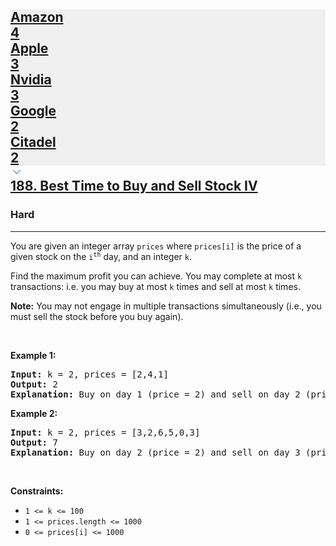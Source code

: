 <h2><a href="https://leetcode.com/problems/best-time-to-buy-and-sell-stock-iv/"><div id="big-omega-company-tags"><div id="big-omega-topbar"><div class="companyTagsContainer" style="overflow-x: scroll; flex-wrap: nowrap;"><div class="companyTagsContainer--tag" style="background-color: rgba(0, 10, 32, 0.05);"><div>Amazon</div><div class="companyTagsContainer--tagOccurence">4</div></div><div class="companyTagsContainer--tag" style="background-color: rgba(0, 10, 32, 0.05);"><div>Apple</div><div class="companyTagsContainer--tagOccurence">3</div></div><div class="companyTagsContainer--tag" style="background-color: rgba(0, 10, 32, 0.05);"><div>Nvidia</div><div class="companyTagsContainer--tagOccurence">3</div></div><div class="companyTagsContainer--tag" style="background-color: rgba(0, 10, 32, 0.05);"><div>Google</div><div class="companyTagsContainer--tagOccurence">2</div></div><div class="companyTagsContainer--tag" style="background-color: rgba(0, 10, 32, 0.05);"><div>Citadel</div><div class="companyTagsContainer--tagOccurence">2</div></div></div><div class="companyTagsContainer--chevron"><div><svg version="1.1" id="icon" xmlns="http://www.w3.org/2000/svg" xmlns:xlink="http://www.w3.org/1999/xlink" x="0px" y="0px" viewBox="0 0 32 32" fill="#4087F1" xml:space="preserve" style="width: 20px;"><polygon points="16,22 6,12 7.4,10.6 16,19.2 24.6,10.6 26,12 "></polygon><rect id="_x3C_Transparent_Rectangle_x3E_" class="st0" fill="none" width="32" height="32"></rect></svg></div></div></div></div>188. Best Time to Buy and Sell Stock IV</a></h2><h3>Hard</h3><hr><div><p>You are given an integer array <code>prices</code> where <code>prices[i]</code> is the price of a given stock on the <code>i<sup>th</sup></code> day, and an integer <code>k</code>.</p>

<p>Find the maximum profit you can achieve. You may complete at most <code>k</code> transactions: i.e. you may buy at most <code>k</code> times and sell at most <code>k</code> times.</p>

<p><strong>Note:</strong> You may not engage in multiple transactions simultaneously (i.e., you must sell the stock before you buy again).</p>

<p>&nbsp;</p>
<p><strong class="example">Example 1:</strong></p>

<pre><strong>Input:</strong> k = 2, prices = [2,4,1]
<strong>Output:</strong> 2
<strong>Explanation:</strong> Buy on day 1 (price = 2) and sell on day 2 (price = 4), profit = 4-2 = 2.
</pre>

<p><strong class="example">Example 2:</strong></p>

<pre><strong>Input:</strong> k = 2, prices = [3,2,6,5,0,3]
<strong>Output:</strong> 7
<strong>Explanation:</strong> Buy on day 2 (price = 2) and sell on day 3 (price = 6), profit = 6-2 = 4. Then buy on day 5 (price = 0) and sell on day 6 (price = 3), profit = 3-0 = 3.
</pre>

<p>&nbsp;</p>
<p><strong>Constraints:</strong></p>

<ul>
	<li><code>1 &lt;= k &lt;= 100</code></li>
	<li><code>1 &lt;= prices.length &lt;= 1000</code></li>
	<li><code>0 &lt;= prices[i] &lt;= 1000</code></li>
</ul>
</div>